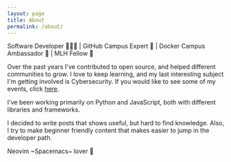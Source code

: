 ```yaml
---
layout: page
title: About
permalink: /about/
---
```


Software Developer 👨🏽‍💻 | GitHub Campus Expert 🚩 | Docker Campus Ambassador 🐳 | MLH Fellow 👾

Over the past years I've contributed to open source, and helped different communities to grow. I love to keep learning, and my last interesting subject I'm getting involved is Cybersecurity. If you would like to see some of my events, click [here](https://githubcampus.expert/roeeyn/).

I've been working primarily on Python and JavaScript, both with different libraries and frameworks.

I decided to write posts that shows useful, but hard to find knowledge. Also, I try to make beginner friendly content that makes easier to jump in the developer path.

Neovim ~Spacemacs~ lover 💜
